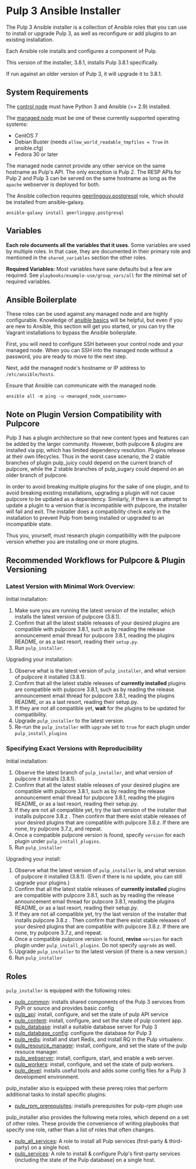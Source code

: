Pulp 3 Ansible Installer
========================

The Pulp 3 Ansible installer is a collection of Ansible roles that you can use to install or upgrade Pulp 3, as well as reconfigure or add plugins to an existing installation.

Each Ansible role installs and configures a component of Pulp.

This version of the installer, 3.8.1, installs Pulp 3.8.1 specifically.

If run against an older version of Pulp 3, it will upgrade it to 3.8.1.

System Requirements
-------------------

The [control node](https://docs.ansible.com/ansible/2.5/network/getting_started/basic_concepts.html#control-node)
must have Python 3 and Ansible (>= 2.9) installed.

The [managed node](https://docs.ansible.com/ansible/2.5/network/getting_started/basic_concepts.html#managed-nodes)
must be one of these currently supported operating systems:

- CentOS 7
- Debian Buster (needs `allow_world_readable_tmpfiles = True` in ansible.cfg)
- Fedora 30 or later

The managed node cannot provide any other service on the same hostname as Pulp's API. The only
exception is Pulp 2. The RESP APIs for Pulp 2 and Pulp 3 can be served on the same hostname as
long as the `apache` webserver is deployed for both.

The Ansible collection requires [geerlingguy.postgresql](https://galaxy.ansible.com/geerlingguy/postgresql) role,
which should be installed from ansible-galaxy.

```
ansible-galaxy install geerlingguy.postgresql
```

Variables
---------

**Each role documents all the variables that it uses**. Some variables are
used by multiple roles. In that case, they are documented in their primary role and mentioned in
the `shared_variables` section the other roles.

**Required Variables:**
Most variables have sane defaults but a few are required. See ``playbooks/example-use/group_vars/all`` for
the minimal set of required variables.


Ansible Boilerplate
-------------------

These roles can be used against any managed node and are highly configurable.  Knowledge of
[ansible basics](https://docs.ansible.com/ansible/2.5/user_guide/intro_getting_started.html) will
be helpful, but even if you are new to Ansible, this section will get you started, or you can try
the Vagrant installations to bypass the Ansible boilerplate.

First, you will need to configure SSH between your control node and your managed node. When you can
SSH into the managed node without a password, you are ready to move to the next step.

Next, add the managed node's hostname or IP address to `/etc/ansible/hosts`.

Ensure that Ansible can communicate with the managed node.

```
ansible all -m ping -u <managed_node_username>
```

Note on Plugin Version Compatibility with Pulpcore
--------------------------------------------------

Pulp 3 has a plugin architecture so that new content types and features can be added by the
larger community. However, both pulpcore & plugins are installed via pip, which has limited
dependency resolution. Plugins release at their own lifecycles. Thus in the worst case scenario, the
2 stable branches of plugin pulp_juicy could depend on the current branch of pulpcore, while the 2
stable branches of pulp_sugary could depend on an older branch of pulpcore.

In order to avoid breaking multiple plugins for the sake of one plugin, and to avoid breaking existing
installations, upgrading a plugin will not cause pulpcore to be updated as a dependency. Similarly,
if there is an attempt to update a plugin to a version that is incompatible with pulpcore, the installer
will fail and exit. The installer does a compatibility check early in the installation to prevent Pulp
from being installed or upgraded to an incompatible state.

Thus you, yourself, must research plugin compatibility with the pulpcore version whether you are
installing one or more plugins.

Recommended Workflows for Pulpcore & Plugin Versioning
------------------------------------------------------

### Latest Version with Minimal Work Overview:

Initial installation:

1. Make sure you are running the latest version of the installer, which installs the latest version
   of pulpcore (3.8.1).
1. Confirm that all the latest stable releases of your desired plugins are compatible with pulpcore
   3.8.1, such as by reading the release announcement email thread for pulpcore 3.8.1, reading the
plugins README, or as a last resort, reading their `setup.py`.
1. Run `pulp_installer`.

Upgrading your installation:

1. Observe what is the latest version of `pulp_installer`, and what version of pulpcore it installed
   (3.8.1).
1. Confirm that all the latest stable releases of **currently installed** plugins are compatible
   with pulpcore 3.8.1, such as by reading the release announcement email thread for pulpcore 3.8.1,
reading the plugins README, or as a last resort, reading their setup.py.
1. If they are not all compatible yet, **wait** for the plugins to be updated for
   compatibility.
1. Upgrade `pulp_installer` to the latest version.
1. Re-run the `pulp_installer` with `upgrade` set to `true` for each plugin under
   `pulp_install_plugins`

### Specifying Exact Versions with Reproducibility

Initial installation:

1. Observe the latest branch of `pulp_installer`, and what version of pulpcore it installs (3.8.1).
1. Confirm that all the latest stable releases of your desired plugins are compatible with pulpcore
   3.8.1, such as by reading the release announcement email thread for pulpcore 3.8.1, reading the
plugins README, or as a last resort, reading their setup.py.
1. If they are not all compatible yet, try the last version of the installer that installs pulpcore
   3.8.z . Then confirm that there exist stable releases of your desired plugins that are compatible
with pulpcore 3.8.z. If there are none, try pulpcore 3.7.z, and repeat.
1. Once a compatible pulpcore version is found, specify `version` for each plugin under
   `pulp_install_plugins`.
1. Run `pulp_installer`

Upgrading your install:

1. Observe what the latest version of `pulp_installer` is, and what version of pulpcore it installed
   (3.8.1). (Even if there is no update, you can still upgrade your plugins.)
1. Confirm that all the latest stable releases of **currently installed** plugins are compatible
   with pulpcore 3.8.1, such as by reading the release announcement email thread for pulpcore 3.8.1,
reading the plugins README, or as a last resort, reading their setup.py.
1. If they are not all compatible yet, try the last version of the installer that installs pulpcore
   3.8.z . Then confirm that there exist stable releases of your desired plugins that are compatible
with pulpcore 3.8.z. If there are none, try pulpcore 3.7.z, and repeat.
1. Once a compatible pulpcore version is found, **revise** `version` for each plugin under
   `pulp_install_plugins`. Do not specify `upgrade` as well.
1. Upgrade `pulp_installer` to the latest version (if there is a new version.)
1. Run `pulp_installer`

Roles
-----

`pulp_installer` is equipped with the following roles:

- [pulp_common](roles/pulp_common): installs shared components of the Pulp 3 services from PyPi or source and provides basic config
- [pulp_api](roles/pulp_api): install, configure, and set the state of pulp API service
- [pulp_content](roles/pulp_content): install, configure, and set the state of pulp content app.
- [pulp_database](roles/pulp_database): install a suitable database server for Pulp 3
- [pulp_database_config](roles/pulp_database_config): configure the database for Pulp 3
- [pulp_redis](roles/pulp_redis): install and start Redis, and install RQ in the Pulp virtualenv.
- [pulp_resource_manager](roles/pulp_resource_manager): install, configure, and set the state of the pulp resouce manager.
- [pulp_webserver](roles/pulp_webserver): install, configure, start, and enable a web server.
- [pulp_workers](roles/pulp_workers): install, configure, and set the state of pulp workers.
- [pulp_devel](roles/pulp_devel): installs useful tools and adds some config files for a Pulp 3 development environment.

pulp_installer also is equipped with these prereq roles that perform additional tasks to install specific plugins:

- [pulp_rpm_prerequisites](/prereq_roles/pulp_rpm_prerequisites): installs prerequisites for pulp-rpm plugin use

pulp_installer also provides the following meta roles, which depend on a set of other roles. These provide
the convenience of writing playbooks that specify one role, rather than a list of roles that often changes.

- [pulp_all_services](meta_roles/pulp_all_services/): A role to install all Pulp services (first-party & third-party) on a single host.
- [pulp_services](meta_roles/pulp_services/): A role to install & configure Pulp's
  first-party services (including the state of the Pulp database) on a single host.
